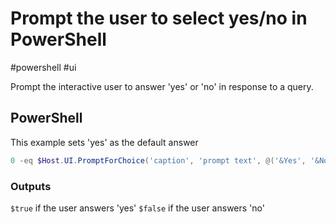 # Prompt the user to select yes/no in PowerShell 

#powershell #ui

Prompt the interactive user to answer 'yes' or 'no' in response to a query.

## PowerShell

This example sets 'yes' as the default answer

```powershell
0 -eq $Host.UI.PromptForChoice('caption', 'prompt text', @('&Yes', '&No'), 0)
```

### Outputs

`$true` if the user answers 'yes'
`$false` if the user answers 'no'


